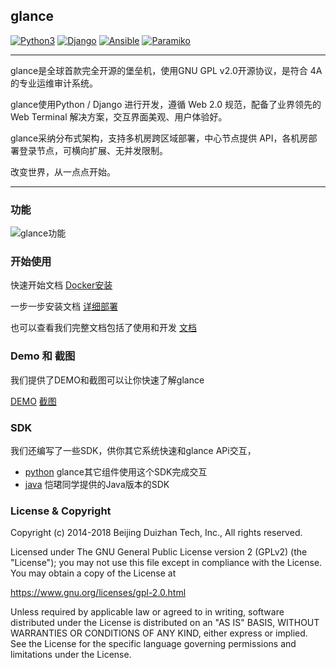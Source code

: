 ## glance

[![Python3](https://img.shields.io/badge/python-3.6-green.svg?style=plastic)](https://www.python.org/)
[![Django](https://img.shields.io/badge/django-2.1-brightgreen.svg?style=plastic)](https://www.djangoproject.com/)
[![Ansible](https://img.shields.io/badge/ansible-2.4.2.0-blue.svg?style=plastic)](https://www.ansible.com/)
[![Paramiko](https://img.shields.io/badge/paramiko-2.4.1-green.svg?style=plastic)](http://www.paramiko.org/)


----

glance是全球首款完全开源的堡垒机，使用GNU GPL v2.0开源协议，是符合 4A 的专业运维审计系统。

glance使用Python / Django 进行开发，遵循 Web 2.0 规范，配备了业界领先的 Web Terminal 解决方案，交互界面美观、用户体验好。

glance采纳分布式架构，支持多机房跨区域部署，中心节点提供 API，各机房部署登录节点，可横向扩展、无并发限制。

改变世界，从一点点开始。

----

### 功能

 ![glance功能](https://glance-release.oss-cn-hangzhou.aliyuncs.com/glance-14.png "glance功能")

### 开始使用

快速开始文档  [Docker安装](http://docs.glance.org/zh/docs/dockerinstall.html)

一步一步安装文档 [详细部署](http://docs.glance.org/zh/docs/step_by_step.html)

也可以查看我们完整文档包括了使用和开发 [文档](http://docs.glance.org)

### Demo 和 截图

我们提供了DEMO和截图可以让你快速了解glance

[DEMO](https://demo.glance.org)
[截图](http://docs.glance.org/zh/docs/snapshot.html)

### SDK

我们还编写了一些SDK，供你其它系统快速和glance APi交互，

- [python](https://github.com/glance/glance-python-sdk) glance其它组件使用这个SDK完成交互
- [java](https://github.com/KaiJunYan/glance-java-sdk.git) 恺珺同学提供的Java版本的SDK


### License & Copyright
Copyright (c) 2014-2018 Beijing Duizhan Tech, Inc., All rights reserved.

Licensed under The GNU General Public License version 2 (GPLv2)  (the "License"); you may not use this file except in compliance with the License. You may obtain a copy of the License at

https://www.gnu.org/licenses/gpl-2.0.html

Unless required by applicable law or agreed to in writing, software distributed under the License is distributed on an "AS IS" BASIS, WITHOUT WARRANTIES OR CONDITIONS OF ANY KIND, either express or implied. See the License for the specific language governing permissions and limitations under the License.
